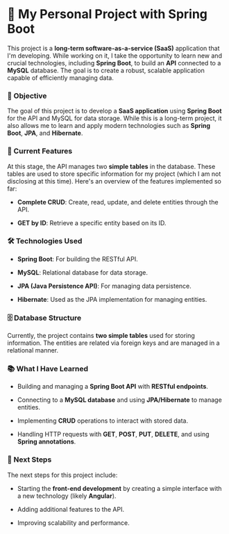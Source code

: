 🚀 My Personal Project with Spring Boot
=======================================

This project is a **long-term software-as-a-service (SaaS)** application that I'm developing. While working on it, I take the opportunity to learn new and crucial technologies, including **Spring Boot**, to build an **API** connected to a **MySQL** database. The goal is to create a robust, scalable application capable of efficiently managing data.

### 🎯 Objective

The goal of this project is to develop a **SaaS application** using **Spring Boot** for the API and MySQL for data storage. While this is a long-term project, it also allows me to learn and apply modern technologies such as **Spring Boot**, **JPA**, and **Hibernate**.

### 🔧 Current Features

At this stage, the API manages two **simple tables** in the database. These tables are used to store specific information for my project (which I am not disclosing at this time). Here's an overview of the features implemented so far:

*   **Complete CRUD**: Create, read, update, and delete entities through the API.

*   **GET by ID**: Retrieve a specific entity based on its ID.


### 🛠️ Technologies Used

*   **Spring Boot**: For building the RESTful API.

*   **MySQL**: Relational database for data storage.

*   **JPA (Java Persistence API)**: For managing data persistence.

*   **Hibernate**: Used as the JPA implementation for managing entities.


### 🗄️ Database Structure

Currently, the project contains **two simple tables** used for storing information. The entities are related via foreign keys and are managed in a relational manner.

### 📚 What I Have Learned

*   Building and managing a **Spring Boot API** with **RESTful endpoints**.

*   Connecting to a **MySQL database** and using **JPA/Hibernate** to manage entities.

*   Implementing **CRUD** operations to interact with stored data.

*   Handling HTTP requests with **GET**, **POST**, **PUT**, **DELETE**, and using **Spring annotations**.


### 🚀 Next Steps

The next steps for this project include:

*   Starting the **front-end development** by creating a simple interface with a new technology (likely **Angular**).

*   Adding additional features to the API.

*   Improving scalability and performance.